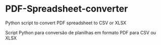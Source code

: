 # PDF-Spreadsheet-converter

Python script to convert PDF spreadsheet to CSV or XLSX

Script Python para conversão de planilhas em formato PDF para CSV ou XLSX
